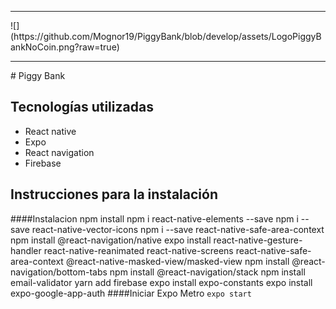 <hr>
![](https://github.com/Mognor19/PiggyBank/blob/develop/assets/LogoPiggyBankNoCoin.png?raw=true)
<hr>
# Piggy Bank

## Tecnologías utilizadas

- React native
- Expo
- React navigation
- Firebase

## Instrucciones para la instalación
####Instalacion
    npm install
    npm i react-native-elements --save
    npm i --save react-native-vector-icons
    npm i --save react-native-safe-area-context
    npm install @react-navigation/native
    expo install react-native-gesture-handler react-native-reanimated react-native-screens react-native-safe-area-context @react-native-masked-view/masked-view
    npm install @react-navigation/bottom-tabs
    npm install @react-navigation/stack
    npm install email-validator
    yarn add firebase
    expo install expo-constants
    expo install expo-google-app-auth
####Iniciar Expo Metro
`expo start`
